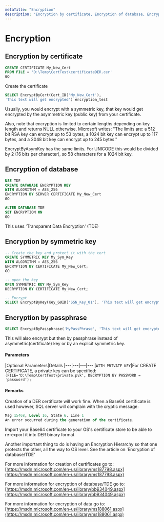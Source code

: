 ```yaml
---
metaTitle: "Encryption"
description: "Encryption by certificate, Encryption of database, Encryption by symmetric key, Encryption by passphrase"
---
```


# Encryption



## Encryption by certificate


```sql
CREATE CERTIFICATE My_New_Cert
FROM FILE = 'D:\Temp\CertTest\certificateDER.cer'
GO

```

Create the certificate

```sql
SELECT EncryptByCert(Cert_ID('My_New_Cert'), 
'This text will get encrypted') encryption_test

```

Usually, you would encrypt with a symmetric key, that key would get encrypted by the asymmetric key (public key) from your certificate.

Also, note that encryption is limited to certain lengths depending on key length and returns NULL otherwise. Microsoft writes:
"The limits are: a 512 bit RSA key can encrypt up to 53 bytes, a 1024 bit key can encrypt up to 117 bytes, and a 2048 bit key can encrypt up to 245 bytes."

EncryptByAsymKey has the same limits.
For UNICODE this would be divided by 2 (16 bits per character), so 58 characters for a 1024 bit key.



## Encryption of database


```sql
USE TDE
CREATE DATABASE ENCRYPTION KEY
WITH ALGORITHM = AES_256
ENCRYPTION BY SERVER CERTIFICATE My_New_Cert
GO

ALTER DATABASE TDE
SET ENCRYPTION ON
GO

```

This uses 'Transparent Data Encryption' (TDE)



## Encryption by symmetric key


```sql
-- Create the key and protect it with the cert
CREATE SYMMETRIC KEY My_Sym_Key
WITH ALGORITHM = AES_256  
ENCRYPTION BY CERTIFICATE My_New_Cert;
GO

-- open the key
OPEN SYMMETRIC KEY My_Sym_Key
DECRYPTION BY CERTIFICATE My_New_Cert;

-- Encrypt
SELECT EncryptByKey(Key_GUID('SSN_Key_01'), 'This text will get encrypted');

```



## Encryption by passphrase


```sql
SELECT EncryptByPassphrase('MyPassPhrase', 'This text will get encrypted')

```

This will also encrypt but then by passphrase instead of asymmetric(certificate) key or by an explicit symmetric key.



#### Parameters


|Optional Parameters|Details
|---|---|---|---
|`WITH PRIVATE KEY`|For CREATE CERTIFICATE, a private key can be specified: `(FILE='D:\Temp\CertTest\private.pvk', DECRYPTION BY PASSWORD = 'password');`



#### Remarks


Creation of a DER certificate will work fine. When a Base64 certificate is used however, SQL server will complain with the cryptic message:

```sql
Msg 15468, Level 16, State 6, Line 1
An error occurred during the generation of the certificate.

```

Import your Base64 certificate to your OS's certificate store to be able to re-export it into DER binary format.

Another important thing to do is having an Encryption Hierarchy so that one protects the other, all the way to OS level. See the article on 'Encryption of database/TDE'

For more information for creation of certificates go to:
[https://msdn.microsoft.com/en-us/library/ms187798.aspx](https://msdn.microsoft.com/en-us/library/ms187798.aspx)

For more information for encryption of database/TDE go to:
[https://msdn.microsoft.com/en-us/library/bb934049.aspx](https://msdn.microsoft.com/en-us/library/bb934049.aspx)

For more information for encryption of data go to:
[https://msdn.microsoft.com/en-us/library/ms188061.aspx](https://msdn.microsoft.com/en-us/library/ms188061.aspx)

